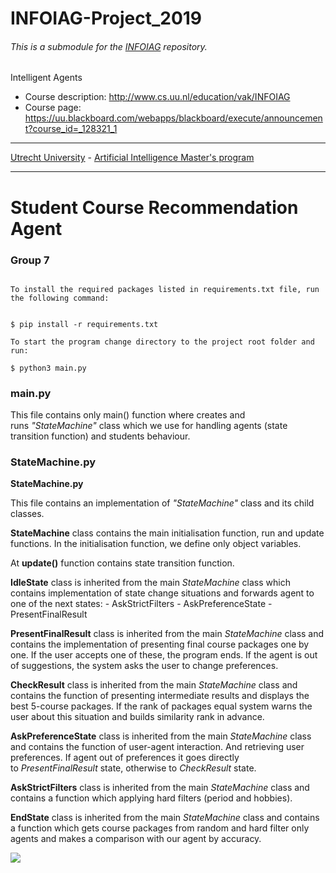 # INFOIAG-Project_2019
###### *This is a submodule for the [INFOIAG](https://github.com/ottomattas/INFOIAG) repository.*

Intelligent Agents

* Course description: http://www.cs.uu.nl/education/vak/INFOIAG
* Course page: https://uu.blackboard.com/webapps/blackboard/execute/announcement?course_id=_128321_1

---
[Utrecht University](https://www.uu.nl/en) - [Artificial Intelligence Master's program](https://www.uu.nl/masters/en/artificial-intelligence)

---

Student Course Recommendation Agent
===================================

### Group 7

~~~~~~~~~~~~~~~~~~~~~~~~~~~~~~~~~~~~~~~~~~~~~~~~~~~~~~~~~~~~~~~~~~~~~~~~~~~~~~~~

~~~~~~~~~~~~~~~~~~~~~~~~~~~~~~~~~~~~~~~~~~~~~~~~~~~~~~~~~~~~~~~~~~~~~~~~~~~~~~~~

~~~~~~~~~~~~~~~~~~~~~~~~~~~~~~~~~~~~~~~~~~~~~~~~~~~~~~~~~~~~~~~~~~~~~~~~~~~~~~~~
To install the required packages listed in requirements.txt file, run the following command:
~~~~~~~~~~~~~~~~~~~~~~~~~~~~~~~~~~~~~~~~~~~~~~~~~~~~~~~~~~~~~~~~~~~~~~~~~~~~~~~~

~~~~~~~~~~~~~~~~~~~~~~~~~~~~~~~~~~~~~~~~~~~~~~~~~~~~~~~~~~~~~~~~~~~~~~~~~~~~~~~~

~~~~~~~~~~~~~~~~~~~~~~~~~~~~~~~~~~~~~~~~~~~~~~~~~~~~~~~~~~~~~~~~~~~~~~~~~~~~~~~~

~~~~~~~~~~~~~~~~~~~~~~~~~~~~~~~~~~~~~~~~~~~~~~~~~~~~~~~~~~~~~~~~~~~~~~~~~~~~~~~~
$ pip install -r requirements.txt
~~~~~~~~~~~~~~~~~~~~~~~~~~~~~~~~~~~~~~~~~~~~~~~~~~~~~~~~~~~~~~~~~~~~~~~~~~~~~~~~

~~~~~~~~~~~~~~~~~~~~~~~~~~~~~~~~~~~~~~~~~~~~~~~~~~~~~~~~~~~~~~~~~~~~~~~~~~~~~~~~
To start the program change directory to the project root folder and run:
~~~~~~~~~~~~~~~~~~~~~~~~~~~~~~~~~~~~~~~~~~~~~~~~~~~~~~~~~~~~~~~~~~~~~~~~~~~~~~~~

~~~~~~~~~~~~~~~~~~~~~~~~~~~~~~~~~~~~~~~~~~~~~~~~~~~~~~~~~~~~~~~~~~~~~~~~~~~~~~~~
$ python3 main.py
~~~~~~~~~~~~~~~~~~~~~~~~~~~~~~~~~~~~~~~~~~~~~~~~~~~~~~~~~~~~~~~~~~~~~~~~~~~~~~~~

### main.py

This file contains only main() function where creates and
runs *"StateMachine"* class which we use for handling agents (state transition
function) and students behaviour.

### StateMachine.py

**StateMachine.py**

This file contains an implementation of *"StateMachine"* class and its child
classes.

**StateMachine** class contains the main initialisation function, run and update
functions. In the initialisation function, we define only object variables.

At **update()** function contains state transition function.

**IdleState** class is inherited from the main *StateMachine* class which
contains implementation of state change situations and forwards agent to one of
the next states: - AskStrictFilters - AskPreferenceState - PresentFinalResult

**PresentFinalResult** class is inherited from the main *StateMachine* class and
contains the implementation of presenting final course packages one by one. If
the user accepts one of these, the program ends. If the agent is out of
suggestions, the system asks the user to change preferences.

**CheckResult** class is inherited from the main *StateMachine* class and
contains the function of presenting intermediate results and displays the best
5-course packages. If the rank of packages equal system warns the user about
this situation and builds similarity rank in advance.

**AskPreferenceState** class is inherited from the main *StateMachine* class and
contains the function of user-agent interaction. And retrieving user
preferences. If agent out of preferences it goes directly
to *PresentFinalResult* state, otherwise to *CheckResult* state.

**AskStrictFilters** class is inherited from the main *StateMachine* class and
contains a function which applying hard filters (period and hobbies).

**EndState** class is inherited from the main *StateMachine* class and contains
a function which gets course packages from random and hard filter only agents
and makes a comparison with our agent by accuracy.

![](media/ad5a24e12b07faf421e3603e5bc7793d.jpg)
